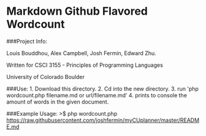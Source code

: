 Markdown Github Flavored Wordcount
===========

###Project Info:
<p>Louis Bouddhou, Alex Campbell, Josh Fermin, Edward Zhu.</p>
<p>Written for CSCI 3155 - Principles of Programming Languages</p>
<p>University of Colorado Boulder</p>


###Use:
	1. Download this directory.
	2. Cd into the new directory.
	3. run 'php wordcount.php filename.md or url/filename.md'
	4. prints to console the amount of words in the given document.

###Example Usage:
	>$ php wordcount.php https://raw.githubusercontent.com/joshfermin/myCUplanner/master/README.md


